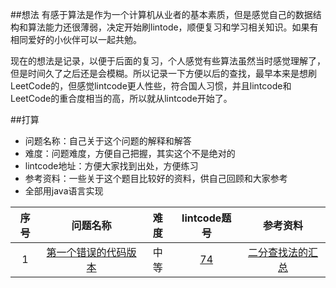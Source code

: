 ##想法
有感于算法是作为一个计算机从业者的基本素质，但是感觉自己的数据结构和算法能力还很薄弱，决定开始刷lintode，顺便复习和学习相关知识。如果有相同爱好的小伙伴可以一起共勉。

现在的想法是记录，以便于后面的复习，个人感觉有些算法虽然当时感觉理解了，但是时间久了之后还是会模糊。所以记录一下方便以后的查找，最早本来是想刷LeetCode的，但感觉lintcode更人性些，符合国人习惯，并且lintcode和LeetCode的重合度相当的高，所以就从lintcode开始了。

##打算
- 问题名称：自己关于这个问题的解释和解答
- 难度：问题难度，方便自己把握，其实这个不是绝对的
- lintcode地址：方便大家找到出处，方便练习
- 参考资料：一些关于这个题目比较好的资料，供自己回顾和大家参考
- 全部用java语言实现




|     序号     |    问题名称     |  难度  |lintcode题号|    参考资料     |
|:-----------:|:--------------:|:------:|:---------:|:-------------:|
|1|[第一个错误的代码版本](https://github.com/weiyanjie/lintcode/blob/master/src/top/androidman/lintcode/LintCode_74.java)|中等|[74](http://www.lintcode.com/zh-cn/problem/first-bad-version/)|[二分查找法的汇总](https://www.cnblogs.com/ider/archive/2012/04/01/binary_search.html)|
